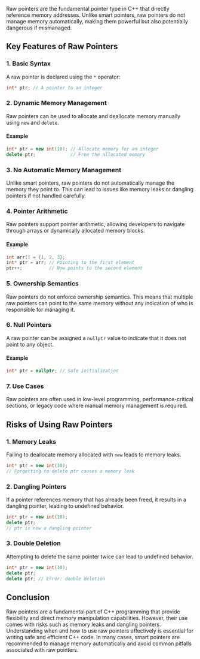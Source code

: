 
Raw pointers are the fundamental pointer type in C++ that directly reference memory addresses. Unlike smart pointers, raw pointers do not manage memory automatically, making them powerful but also potentially dangerous if mismanaged.

## Key Features of Raw Pointers

### 1. Basic Syntax

A raw pointer is declared using the `*` operator:

```cpp
int* ptr; // A pointer to an integer
```

### 2. Dynamic Memory Management

Raw pointers can be used to allocate and deallocate memory manually using `new` and `delete`.

#### Example

```cpp
int* ptr = new int(10); // Allocate memory for an integer
delete ptr;             // Free the allocated memory
```

### 3. No Automatic Memory Management

Unlike smart pointers, raw pointers do not automatically manage the memory they point to. This can lead to issues like memory leaks or dangling pointers if not handled carefully.

### 4. Pointer Arithmetic

Raw pointers support pointer arithmetic, allowing developers to navigate through arrays or dynamically allocated memory blocks.

#### Example

```cpp
int arr[] = {1, 2, 3};
int* ptr = arr; // Pointing to the first element
ptr++;          // Now points to the second element
```

### 5. Ownership Semantics

Raw pointers do not enforce ownership semantics. This means that multiple raw pointers can point to the same memory without any indication of who is responsible for managing it.

### 6. Null Pointers

A raw pointer can be assigned a `nullptr` value to indicate that it does not point to any object.

#### Example

```cpp
int* ptr = nullptr; // Safe initialization
```

### 7. Use Cases

Raw pointers are often used in low-level programming, performance-critical sections, or legacy code where manual memory management is required.

## Risks of Using Raw Pointers

### 1. Memory Leaks

Failing to deallocate memory allocated with `new` leads to memory leaks.

```cpp
int* ptr = new int(10);
// Forgetting to delete ptr causes a memory leak
```

### 2. Dangling Pointers

If a pointer references memory that has already been freed, it results in a dangling pointer, leading to undefined behavior.

```cpp
int* ptr = new int(10);
delete ptr;
// ptr is now a dangling pointer
```

### 3. Double Deletion

Attempting to delete the same pointer twice can lead to undefined behavior.

```cpp
int* ptr = new int(10);
delete ptr;
delete ptr; // Error: double deletion
```

## Conclusion

Raw pointers are a fundamental part of C++ programming that provide flexibility and direct memory manipulation capabilities. However, their use comes with risks such as memory leaks and dangling pointers. Understanding when and how to use raw pointers effectively is essential for writing safe and efficient C++ code. In many cases, smart pointers are recommended to manage memory automatically and avoid common pitfalls associated with raw pointers.
